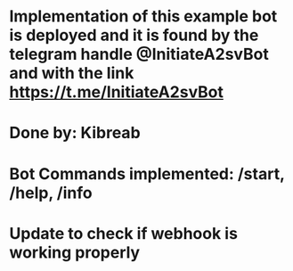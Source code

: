 # Implementation of this example bot is deployed and it is found by the telegram handle @InitiateA2svBot and with the link https://t.me/InitiateA2svBot

# Done by: Kibreab
# Bot Commands implemented: /start, /help, /info
# Update to check if webhook is working properly
